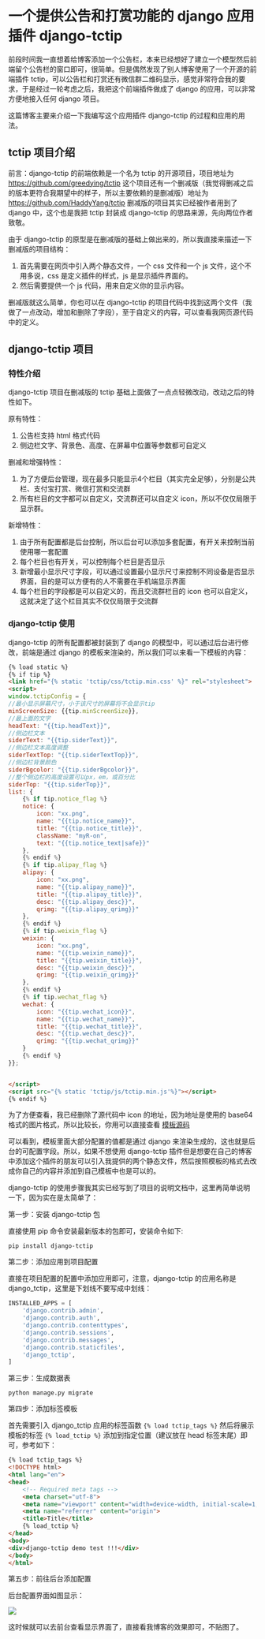 # 一个提供公告和打赏功能的 django 应用插件 django-tctip

前段时间我一直想着给博客添加一个公告栏，本来已经想好了建立一个模型然后前端留个公告栏的窗口即可，很简单。但是偶然发现了别人博客使用了一个开源的前端插件 tctip，可以公告栏和打赏还有微信群二维码显示，感觉非常符合我的要求，于是经过一轮考虑之后，我把这个前端插件做成了 django 的应用，可以非常方便地接入任何 django 项目。

这篇博客主要来介绍一下我编写这个应用插件 django-tctip 的过程和应用的用法。

## tctip 项目介绍

前言：django-tctip 的前端依赖是一个名为 tctip 的开源项目，项目地址为 <https://github.com/greedying/tctip> 这个项目还有一个删减版（我觉得删减之后的版本更符合我期望中的样子，所以主要依赖的是删减版）地址为 <https://github.com/HaddyYang/tctip> 删减版的项目其实已经被作者用到了 django 中，这个也是我把 tctip 封装成 django-tctip 的思路来源，先向两位作者致敬。

由于 django-tctip 的原型是在删减版的基础上做出来的，所以我直接来描述一下删减版的项目结构：

1. 首先需要在网页中引入两个静态文件，一个 css 文件和一个 js 文件，这个不用多说，css 是定义插件的样式，js 是显示插件界面的。
2. 然后需要提供一个 js 代码，用来自定义你的显示内容。

删减版就这么简单，你也可以在 django-tctip 的项目代码中找到这两个文件（我做了一点改动，增加和删除了字段），至于自定义的内容，可以查看我网页源代码中的定义。

## django-tctip 项目

### 特性介绍

django-tctip 项目在删减版的 tctip 基础上面做了一点点轻微改动，改动之后的特性如下。

原有特性：

1. 公告栏支持 html 格式代码
2. 侧边栏文字、背景色、高度、在屏幕中位置等参数都可自定义

删减和增强特性：

1. 为了方便后台管理，现在最多只能显示4个栏目（其实完全足够），分别是公共栏、支付宝打赏、微信打赏和交流群
2. 所有栏目的文字都可以自定义，交流群还可以自定义 icon，所以不仅仅局限于显示群。

新增特性：

1. 由于所有配置都是后台控制，所以后台可以添加多套配置，有开关来控制当前使用哪一套配置
2. 每个栏目也有开关，可以控制每个栏目是否显示
3. 新增最小显示尺寸字段，可以通过设置最小显示尺寸来控制不同设备是否显示界面，目的是可以方便有的人不需要在手机端显示界面
4. 每个栏目的字段都是可以自定义的，而且交流群栏目的 icon 也可以自定义，这就决定了这个栏目其实不仅仅局限于交流群

### django-tctip 使用

django-tctip 的所有配置都被封装到了 django 的模型中，可以通过后台进行修改，前端是通过 django 的模板来渲染的，所以我们可以来看一下模板的内容：

```html
{% load static %}
{% if tip %}
<link href="{% static 'tctip/css/tctip.min.css' %}" rel="stylesheet">
<script>
window.tctipConfig = {
//最小显示屏幕尺寸，小于该尺寸的屏幕将不会显示tip
minScreenSize: {{tip.minScreenSize}},
//最上面的文字
headText: "{{tip.headText}}",
//侧边栏文本
siderText: "{{tip.siderText}}",
//侧边栏文本高度调整
siderTextTop: "{{tip.siderTextTop}}",
//侧边栏背景颜色
siderBgcolor: "{{tip.siderBgcolor}}",
//整个侧边栏的高度设置可以px，em，或百分比
siderTop: "{{tip.siderTop}}",
list: {
    {% if tip.notice_flag %}
    notice: {
        icon: "xx.png",
        name: "{{tip.notice_name}}",
        title: "{{tip.notice_title}}",
        className: "myR-on",
        text: "{{tip.notice_text|safe}}"
    },
    {% endif %}
    {% if tip.alipay_flag %}
    alipay: {
        icon: "xx.png",
        name: "{{tip.alipay_name}}",
        title: "{{tip.alipay_title}}",
        desc: "{{tip.alipay_desc}}",
        qrimg: "{{tip.alipay_qrimg}}"
    },
    {% endif %}
    {% if tip.weixin_flag %}
    weixin: {
        icon: "xx.png",
        name: "{{tip.weixin_name}}",
        title: "{{tip.weixin_title}}",
        desc: "{{tip.weixin_desc}}",
        qrimg: "{{tip.weixin_qrimg}}"
    },
    {% endif %}
    {% if tip.wechat_flag %}
    wechat: {
        icon: "{{tip.wechat_icon}}",
        name: "{{tip.wechat_name}}",
        title: "{{tip.wechat_title}}",
        desc: "{{tip.wechat_desc}}",
        qrimg: "{{tip.wechat_qrimg}}"
    }
    {% endif %}
}};


</script>
<script src="{% static 'tctip/js/tctip.min.js'%}"></script>
{% endif %}
```

为了方便查看，我已经删除了源代码中 icon 的地址，因为地址是使用的 base64 格式的图片格式，所以比较长，你用可以直接查看 [模板源码](https://github.com/Hopetree/django-tctip/blob/master/django_tctip/templates/tctip/tips.html)

可以看到，模板里面大部分配置的值都是通过 django 来渲染生成的，这也就是后台的可配置字段。所以，如果不想使用 django-tctip 插件但是想要在自己的博客中添加这个插件的朋友可以引入我提供的两个静态文件，然后按照模板的格式去改成你自己的内容并添加到自己模板中也是可以的。

django-tctip 的使用步骤我其实已经写到了项目的说明文档中，这里再简单说明一下，因为实在是太简单了：

第一步：安装 django-tctip 包

直接使用 pip 命令安装最新版本的包即可，安装命令如下:

```shell
pip install django-tctip
```

第二步：添加应用到项目配置

直接在项目配置的配置中添加应用即可，注意，django-tctip 的应用名称是 django_tctip，这里是下划线不要写成中划线：

```python
INSTALLED_APPS = [
    'django.contrib.admin',
    'django.contrib.auth',
    'django.contrib.contenttypes',
    'django.contrib.sessions',
    'django.contrib.messages',
    'django.contrib.staticfiles',
    'django_tctip',
]
```

第三步：生成数据表

```shell
python manage.py migrate
```

第四步：添加标签模板

首先需要引入 django_tctip 应用的标签函数 `{% load tctip_tags %}` 然后将展示模板的标签 `{% load_tctip %}` 添加到指定位置（建议放在 head 标签末尾）即可，参考如下：

```html
{% load tctip_tags %}
<!DOCTYPE html>
<html lang="en">
<head>
    <!-- Required meta tags -->
    <meta charset="utf-8">
    <meta name="viewport" content="width=device-width, initial-scale=1, shrink-to-fit=no">
    <meta name="referrer" content="origin">
    <title>Title</title>
    {% load_tctip %}
</head>
<body>
<div>django-tctip demo test !!!</div>
</body>
</html>
```

第五步：前往后台添加配置

后台配置界面如图显示：

![](https://cdn.jsdelivr.net/gh/Hopetree/blog-img@main/article/20200716/django-tctip_admin.png)

这时候就可以去前台查看显示界面了，直接看我博客的效果即可，不贴图了。